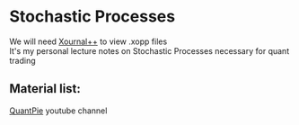 # Stochastic Processes  

We will need [Xournal++](https://xournalpp.github.io/) to view .xopp files  
It's my personal lecture notes on Stochastic Processes necessary for quant trading  

## Material list:     
[QuantPie](https://www.youtube.com/@quantpie/playlists) youtube channel  
